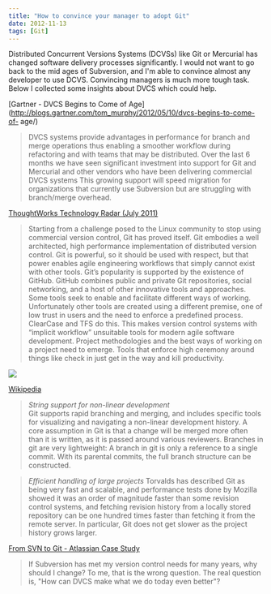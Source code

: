 ```yaml
---
title: "How to convince your manager to adopt Git"
date: 2012-11-13
tags: [Git]
---
```


Distributed Concurrent Versions Systems (DCVSs) like Git or Mercurial has
changed software delivery processes significantly. I would not want to go back
to the mid ages of Subversion, and I'm able to convince almost any developer
to use DCVS. Convincing managers is much more tough task. Below I collected
some insights about DVCS which could help.
  
[Gartner - DVCS Begins to Come of
Age](http://blogs.gartner.com/tom_murphy/2012/05/10/dvcs-begins-to-come-of-
age/)  

> DVCS systems provide advantages in performance for branch and merge
operations thus enabling a smoother workflow during refactoring and with teams
that may be distributed. Over the last 6 months we have seen significant
investment into support for Git and Mercurial and other vendors who have been
delivering commercial DVCS systems This growing support will speed migration
for organizations that currently use Subversion but are struggling with
branch/merge overhead.

[ThoughtWorks Technology Radar (July
2011)](http://www.thoughtworks.com/articles/technology-radar-july-2011)  

> Starting from a challenge posed to the Linux community to stop using
commercial version control, Git has proved itself. Git embodies a well
architected, high performance implementation of distributed version control.
Git is powerful, so it should be used with respect, but that power enables
agile engineering workflows that simply cannot exist with other tools. Git’s
popularity is supported by the existence of GitHub. GitHub combines public and
private Git repositories, social networking, and a host of other innovative
tools and approaches.  
Some tools seek to enable and facilitate different ways of working.
Unfortunately other tools are created using a different premise, one of low
trust in users and the need to enforce a predefined process. ClearCase and TFS
do this. This makes version control systems with “implicit workflow”
unsuitable tools for modern agile software development. Project methodologies
and the best ways of working on a project need to emerge. Tools that enforce
high ceremony around things like check in just get in the way and kill
productivity.

![](https://lh4.googleusercontent.com/-RCjnnI3YBR8/U3usDDBQVTI/AAAAAAAAV9s/YbgJ-lD1D5M/s619/radar-tools-july-2011.jpg)

[Wikipedia](http://en.wikipedia.org/wiki/Distributed_Concurrent_Versions_System)  

> _String support for non-linear development_  
Git supports rapid branching and merging, and includes specific tools for
visualizing and navigating a non-linear development history. A core assumption
in Git is that a change will be merged more often than it is written, as it is
passed around various reviewers. Branches in git are very lightweight: A
branch in git is only a reference to a single commit. With its parental
commits, the full branch structure can be constructed.

> _Efficient handling of large projects_
Torvalds has described Git as being very fast and scalable, and performance
tests done by Mozilla showed it was an order of magnitude faster than some
revision control systems, and fetching revision history from a locally stored
repository can be one hundred times faster than fetching it from the remote
server. In particular, Git does not get slower as the project history grows
larger.

[From SVN to Git - Atlassian Case Study](http://blogs.atlassian.com/2013/01/svn-to-git-how-atlassian-made-the-switch-without-sacrificing-active-development/)  

> If Subversion has met my version control needs for many years, why should I
change? To me, that is the wrong question. The real question is, "How can DVCS
make what we do today even better"?
